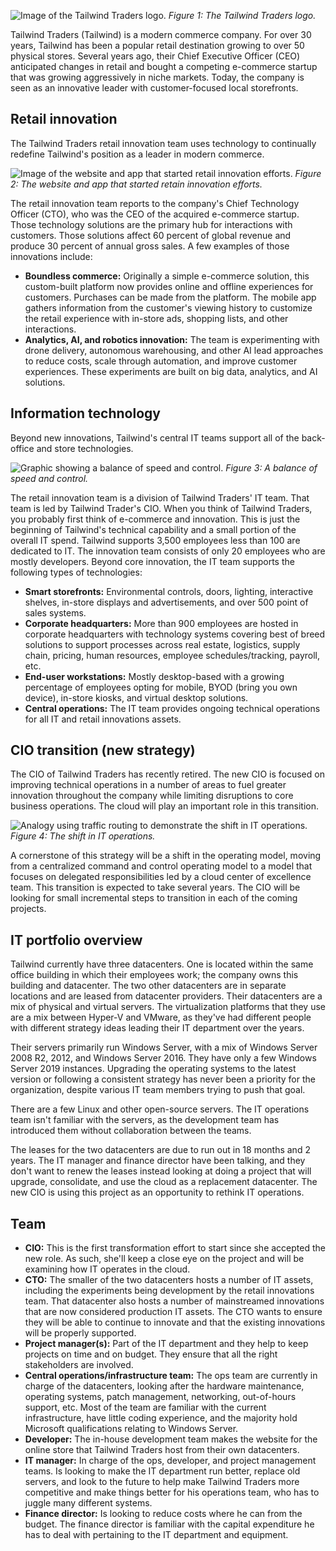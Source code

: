 ![Image of the Tailwind Traders logo.](../media/logo.png)
_Figure 1: The Tailwind Traders logo._

Tailwind Traders (Tailwind) is a modern commerce company. For over 30 years, Tailwind has been a popular retail destination growing to over 50 physical stores. Several years ago, their Chief Executive Officer (CEO) anticipated changes in retail and bought a competing e-commerce startup that was growing aggressively in niche markets. Today, the company is seen as an innovative leader with customer-focused local storefronts.

## Retail innovation

The Tailwind Traders retail innovation team uses technology to continually redefine Tailwind's position as a leader in modern commerce.

![Image of the website and app that started retail innovation efforts.](../media/retail-innovations.png)
_Figure 2: The website and app that started retain innovation efforts._

The retail innovation team reports to the company's Chief Technology Officer (CTO), who was the CEO of the acquired e-commerce startup. Those technology solutions are the primary hub for interactions with customers. Those solutions affect 60 percent of global revenue and produce 30 percent of annual gross sales. A few examples of those innovations include:

- **Boundless commerce:** Originally a simple e-commerce solution, this custom-built platform now provides online and offline experiences for customers. Purchases can be made from the platform. The mobile app gathers information from the customer's viewing history to customize the retail experience with in-store ads, shopping lists, and other interactions.
- **Analytics, AI, and robotics innovation:** The team is experimenting with drone delivery, autonomous warehousing, and other AI lead approaches to reduce costs, scale through automation, and improve customer experiences. These experiments are built on big data, analytics, and AI solutions.

## Information technology

Beyond new innovations, Tailwind's central IT teams support all of the back-office and store technologies.

![Graphic showing a balance of speed and control.](../media/balance.png)
_Figure 3: A balance of speed and control._

The retail innovation team is a division of Tailwind Traders' IT team. That team is led by Tailwind Trader's CIO. When you think of Tailwind Traders, you probably first think of e-commerce and innovation. This is just the beginning of Tailwind's technical capability and a small portion of the overall IT spend. Tailwind supports 3,500 employees less than 100 are dedicated to IT. The innovation team consists of only 20 employees who are mostly developers. Beyond core innovation, the IT team supports the following types of technologies:

- **Smart storefronts:** Environmental controls, doors, lighting, interactive shelves, in-store displays and advertisements, and over 500 point of sales systems.
- **Corporate headquarters:** More than 900 employees are hosted in corporate headquarters with technology systems covering best of breed solutions to support processes across real estate, logistics, supply chain, pricing, human resources, employee schedules/tracking, payroll, etc.
- **End-user workstations:** Mostly desktop-based with a growing percentage of employees opting for mobile, BYOD (bring you own device), in-store kiosks, and virtual desktop solutions.
- **Central operations:** The IT team provides ongoing technical operations for all IT and retail innovations assets.

## CIO transition (new strategy)

The CIO of Tailwind Traders has recently retired. The new CIO is focused on improving technical operations in a number of areas to fuel greater innovation throughout the company while limiting disruptions to core business operations. The cloud will play an important role in this transition.

![Analogy using traffic routing to demonstrate the shift in IT operations.](../media/ccoe-paradigm-shift.png)
_Figure 4: The shift in IT operations._

A cornerstone of this strategy will be a shift in the operating model, moving from a centralized command and control operating model to a model that focuses on delegated responsibilities led by a cloud center of excellence team. This transition is expected to take several years. The CIO will be looking for small incremental steps to transition in each of the coming projects.

## IT portfolio overview

Tailwind currently have three datacenters. One is located within the same office building in which their employees work; the company owns this building and datacenter. The two other datacenters are in separate locations and are leased from datacenter providers. Their datacenters are a mix of physical and virtual servers. The virtualization platforms that they use are a mix between Hyper-V and VMware, as they've had different people with different strategy ideas leading their IT department over the years.

Their servers primarily run Windows Server, with a mix of Windows Server 2008 R2, 2012, and Windows Server 2016. They have only a few Windows Server 2019 instances. Upgrading the operating systems to the latest version or following a consistent strategy has never been a priority for the organization, despite various IT team members trying to push that goal.

There are a few Linux and other open-source servers. The IT operations team isn't familiar with the servers, as the development team has introduced them without collaboration between the teams.

The leases for the two datacenters are due to run out in 18 months and 2 years. The IT manager and finance director have been talking, and they don't want to renew the leases instead looking at doing a project that will upgrade, consolidate, and use the cloud as a replacement datacenter. The new CIO is using this project as an opportunity to rethink IT operations.

## Team

- **CIO:** This is the first transformation effort to start since she accepted the new role. As such, she'll keep a close eye on the project and will be examining how IT operates in the cloud.
- **CTO:** The smaller of the two datacenters hosts a number of IT assets, including the experiments being development by the retail innovations team. That datacenter also hosts a number of mainstreamed innovations that are now considered production IT assets. The CTO wants to ensure they will be able to continue to innovate and that the existing innovations will be properly supported.
- **Project manager(s):** Part of the IT department and they help to keep projects on time and on budget. They ensure that all the right stakeholders are involved.
- **Central operations/infrastructure team:** The ops team are currently in charge of the datacenters, looking after the hardware maintenance, operating systems, patch management, networking, out-of-hours support, etc. Most of the team are familiar with the current infrastructure, have little coding experience, and the majority hold Microsoft qualifications relating to Windows Server.
- **Developer:** The in-house development team makes the website for the online store that Tailwind Traders host from their own datacenters.
- **IT manager:** In charge of the ops, developer, and project management teams. Is looking to make the IT department run better, replace old servers, and look to the future to help make Tailwind Traders more competitive and make things better for his operations team, who has to juggle many different systems.
- **Finance director:** Is looking to reduce costs where he can from the budget. The finance director is familiar with the capital expenditure he has to deal with pertaining to the IT department and equipment.
